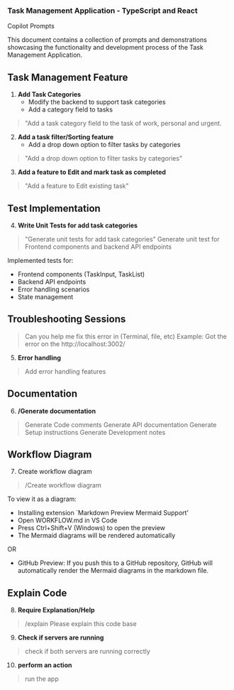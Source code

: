 ### Task Management Application - TypeScript and React
Copilot Prompts

This document contains a collection of prompts and demonstrations showcasing the functionality and development process of the Task Management Application.

## Task Management Feature

1. **Add Task Categories**
   - Modify the backend to support task categories
   - Add a category field to tasks

> "Add a task category field to the task of work, personal and urgent.

2. **Add a task filter/Sorting feature**
   - Add a drop down option to filter tasks by categories

> "Add a drop down option to filter tasks by categories"

3. **Add a feature to Edit and mark task as completed**

> "Add a feature to Edit existing task"

## Test Implementation

4. **Write Unit Tests for add task categories**
> "Generate  unit tests for add task categories"
> Generate unit test for Frontend components and backend API endpoints

Implemented tests for:
- Frontend components (TaskInput, TaskList)
- Backend API endpoints
- Error handling scenarios
- State management

## Troubleshooting Sessions

> Can you help me fix this error in (Terminal, file, etc)
Example: Got the error on the http://localhost:3002/

5. **Error handling**
> Add error handling features

## Documentation

6. **/Generate documentation**
> Generate Code comments
> Generate API documentation
> Generate Setup instructions
> Generate Development notes

## Workflow Diagram

7. Create workflow diagram 
> /Create workflow diagram

To view it as a diagram:
- Installing extension `Markdown Preview Mermaid Support'
- Open WORKFLOW.md in VS Code
- Press Ctrl+Shift+V (Windows) to open the preview
- The Mermaid diagrams will be rendered automatically

OR

- GitHub Preview: If you push this to a GitHub repository, GitHub will automatically render the Mermaid diagrams in the markdown file.

## Explain Code

8. **Require Explanation/Help**
> /explain Please explain this code base

9. **Check if servers are running**
> check if both servers are running correctly

10. **perform an action**
> run the app

